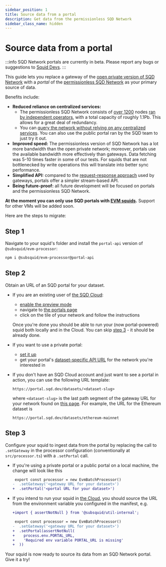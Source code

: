 ```yaml
---
sidebar_position: 1
title: Source data from a portal
description: Get data from the permissionless SQD Network  
sidebar_class_name: hidden
---
```


# Source data from a portal

:::info
SQD Network portals are currently in beta. Please report any bugs or suggestions to [Squid Devs](https://t.me/HydraDevs).
:::

This guide lets you replace a gateway of the [open private version of SQD Network](/subsquid-network/overview/#open-private-network) with a *portal* of the [permissionless SQD Network](/subsquid-network/overview/#permissionless-public-network) as your primary source of data.

Benefits include:

 - **Reduced reliance on centralized services:**
   * The permissionless SQD Network consists of [over 1200](https://arbiscan.io/address/0x36e2b147db67e76ab67a4d07c293670ebefcae4e#readContract#F6) nodes [ran by independent operators](/subsquid-network/participate/worker), with a total capacity of roughly 1.1Pb. This allows for a great deal of redundancy.
   * You can [query the network without relying on any centralized services](/subsquid-network/participate/portal). You can also use the public portal ran by the SQD team to just try it out.
 - **Improved speed:** The permissionless version of SQD Network has a lot more bandwidth than the open private network; moreover, portals use the available bandwidth more effectively than gateways. Data fetching was 5-10 times faster in some of our tests. For squids that are not bottlenecked by write operations this will translate into better sync performance.
 - **Simplified API:** compared to the [request-response approach](/subsquid-network/reference/evm-api) used by gateways, portals offer a simpler stream-based API.
 - **Being future-proof:** all future development will be focused on portals and the permissionless SQD Network.

**At the moment you can only use SQD portals with [EVM squids](/sdk/reference/processors/evm-batch).** Support for other VMs will be added soon.

Here are the steps to migrate:

## Step 1

Navigate to your squid's folder and install the `portal-api` version of `@subsquid/evm-processor`:
```bash
npm i @subsquid/evm-processor@portal-api
```

## Step 2

Obtain an URL of an SQD portal for your dataset.

 - If you are an existing user of [the SQD Cloud](https://app.subsquid.io):
    * [enable the preview mode](https://app.subsquid.io/preview)
    * navigate to [the portals page](https://app.subsquid.io/portal)
    * click on the tile of your network and follow the instructions

   Once you're done you should be able to run your (now portal-powered) squid both locally and in the Cloud. You can skip [step 3](#step-3) - it should be already done.

 - If you want to use a private portal:
    * [set it up](/subsquid-network/participate/portal)
    * get your portal's [dataset-specific API URL](/subsquid-network/participate/portal/#using-your-portal) for the network you're interested in

 - If you don't have an SQD Cloud account and just want to see a portal in action, you can use the following URL template:
   ```
   https://portal.sqd.dev/datasets/<dataset-slug>
   ```
   where `<dataset-slug>` is the last path segment of the gateway URL for your network found on [this page](/subsquid-network/reference/networks). For example, the URL for the Ethereum dataset is
   ```
   https://portal.sqd.dev/datasets/ethereum-mainnet
   ```

## Step 3

Configure your squid to ingest data from the portal by replacing the call to `.setGateway` in the processor configuration (conventionally at `src/processor.ts`) with a `.setPortal` call.
 - If you're using a private portal or a public portal on a local machine, the change will look like this
   ```diff
    export const processor = new EvmBatchProcessor()
   -  .setGateway('<gateway URL for your dataset>')
   +  .setPortal('<portal URL for your dataset>')
   ```
 - If you intend to run your squid in [the Cloud](/cloud), you should source the URL from the environment variable you configured in the manifest, e.g.
   ```diff
   +import { assertNotNull } from '@subsquid/util-internal';

    export const processor = new EvmBatchProcessor()
   -  .setGateway('<gateway URL for your dataset>')
   +  .setPortal(assertNotNull(
   +    process.env.PORTAL_URL, 
   +    'Required env variable PORTAL_URL is missing'
   +  ))
   ```

Your squid is now ready to source its data from an SQD Network portal. Give it a try!
